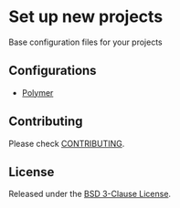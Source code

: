 # Set up new projects
Base configuration files for your projects

## Configurations

* [Polymer](./Polymer.md)

## Contributing

Please check [CONTRIBUTING](./CONTRIBUTING.md).

## License

Released under the [BSD 3-Clause License](./LICENSE.md).
